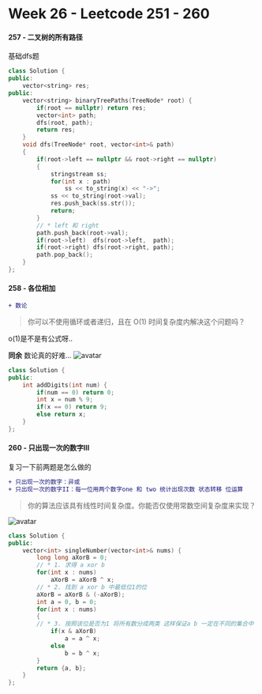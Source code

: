 <!--
 * @Description: 
 * @Versions: 
 * @Author: Vernon Cui
 * @Github: https://github.com/vernon97
 * @Date: 2021-01-18 19:31:42
 * @LastEditors: Vernon Cui
 * @LastEditTime: 2021-01-18 20:43:25
 * @FilePath: /.leetcode/Users/vernon/Leetcode-notes/week26.md
-->
# Week 26 - Leetcode 251 - 260

#### 257 - 二叉树的所有路径

基础dfs题

```cpp
class Solution {
public:
    vector<string> res;
public:
    vector<string> binaryTreePaths(TreeNode* root) {
        if(root == nullptr) return res;
        vector<int> path;
        dfs(root, path);
        return res;
    }
    void dfs(TreeNode* root, vector<int>& path)
    {
        if(root->left == nullptr && root->right == nullptr)
        {
            stringstream ss;
            for(int x : path)
                ss << to_string(x) << "->";
            ss << to_string(root->val);
            res.push_back(ss.str());
            return;
        }
        // * left 和 right
        path.push_back(root->val);
        if(root->left)  dfs(root->left,  path);
        if(root->right) dfs(root->right, path);
        path.pop_back();
    }
};
```

#### 258 - 各位相加
```diff
+ 数论
```

> 你可以不使用循环或者递归，且在 O(1) 时间复杂度内解决这个问题吗？

o(1)是不是有公式呀..

**同余** 数论真的好难...
![avatar](figs/52.jpeg)

```cpp
class Solution {
public:
    int addDigits(int num) {
        if(num == 0) return 0;
        int x = num % 9;
        if(x == 0) return 9;
        else return x;
    }
};
```

#### 260 - 只出现一次的数字III

复习一下前两题是怎么做的

```diff
+ 只出现一次的数字：异或
+ 只出现一次的数字II：每一位用两个数字one 和 two 统计出现次数 状态转移 位运算
```

> 你的算法应该具有线性时间复杂度。你能否仅使用常数空间复杂度来实现？

![avatar](figs/53.jpeg)

```cpp
class Solution {
public:
    vector<int> singleNumber(vector<int>& nums) {
        long long aXorB = 0;
        // * 1. 求得 a xor b
        for(int x : nums)
            aXorB = aXorB ^ x;
        // * 2. 找到 a xor b 中最低位1的位
        aXorB = aXorB & (-aXorB);
        int a = 0, b = 0;
        for(int x : nums)
        {
        // * 3. 按照该位是否为1 将所有数分成两类 这样保证a b 一定在不同的集合中
            if(x & aXorB)
                a = a ^ x;
            else
                b = b ^ x;
        }
        return {a, b};
    }
};
```
